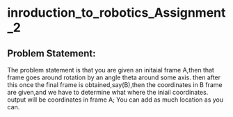 # inroduction_to_robotics_Assignment_2


## Problem Statement:

The problem statement is that you are given an initaial frame A,then that frame goes around rotation by an angle theta around some axis.
then after this once the final frame is obtained,say(B),then the coordinates in B frame are given,and we have to determine what where the iniail coordinates.
output will be coordinates in frame A;
You can add as much location as you can.
